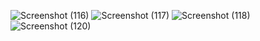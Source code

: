 ![Screenshot (116)](https://github.com/Divyesh032040/Guess-Number-Game/assets/127118175/b8cab22e-290b-41b7-b588-bb51729f1714)
![Screenshot (117)](https://github.com/Divyesh032040/Guess-Number-Game/assets/127118175/9d8cba54-408a-4141-8493-f99b422b8aa7)
![Screenshot (118)](https://github.com/Divyesh032040/Guess-Number-Game/assets/127118175/80aa608f-c2a9-43f8-9e1a-f5268501bea7)
![Screenshot (120)](https://github.com/Divyesh032040/Guess-Number-Game/assets/127118175/b4ce2708-76b8-4b81-8e4f-587a67be83ef)
